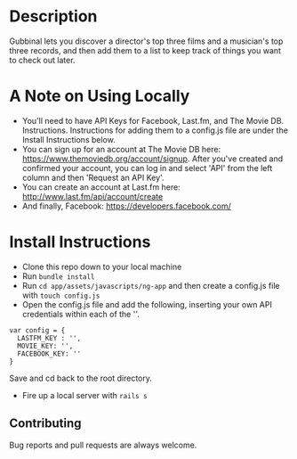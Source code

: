 # Description

Gubbinal lets you discover a director's top three films and a musician's top three records, and then add them to a list to keep track of things you want to check out later.

# A Note on Using Locally

* You'll need to have API Keys for Facebook, Last.fm, and The Movie DB. Instructions. Instructions for adding them to a config.js file are under the Install Instructions below.
* You can sign up for an account at The Movie DB here:  https://www.themoviedb.org/account/signup. After you've created and confirmed your account, you can log in and select 'API' from the left column and then 'Request an API Key'.
* You can create an account at Last.fm here: http://www.last.fm/api/account/create
* And finally, Facebook: https://developers.facebook.com/


# Install Instructions

* Clone this repo down to your local machine
* Run `bundle install`
* Run `cd app/assets/javascripts/ng-app` and then create a config.js file with `touch config.js`
* Open the config.js file and add the following, inserting your own API credentials within each of the ''.

```
var config = {
  LASTFM_KEY : '',
  MOVIE_KEY: '',
  FACEBOOK_KEY: ''
}
```
Save and cd back to the root directory.
* Fire up a local server with `rails s`

## Contributing
Bug reports and pull requests are always welcome.
